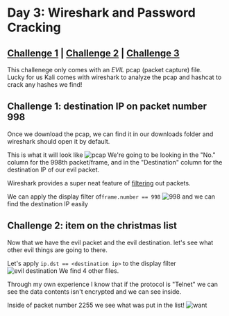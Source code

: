 # Day 3: Wireshark and Password Cracking

## [Challenge 1](#challenge-1-destination-ip-on-packet-number-998) | [Challenge 2](#challenge-2-item-on-the-christmas-list) | [Challenge 3](#challenge-3-what-to-take-to-the-partay)

This challenege only comes with an *EVIL* pcap (packet capture) file.\
Lucky for us Kali comes with wireshark to analyze the pcap and hashcat to crack any hashes we find!

## Challenge 1: destination IP on packet number 998

Once we download the pcap, we can find it in our downloads folder and wireshark should open it by default.

This is what it will look like
![pcap](https://i.imgur.com/NiBMEaV.png)
We're going to be looking in the "No." column for the 998th packet/frame, and in the "Destination" column for the destination IP of our evil packet.

Wireshark provides a super neat feature of [filtering](https://www.wireshark.org/docs/wsug_html_chunked/ChWorkBuildDisplayFilterSection.html) out packets.

We can apply the display filter of`frame.number == 998`
![998](https://i.imgur.com/iBU9Jco.png)
and we can find the destination IP easily

## Challenge 2: item on the christmas list

Now that we have the evil packet and the evil destination. let's see what other evil things are going to there.

Let's apply `ip.dst == <destination ip>` to the display filter
![evil destination](https://i.imgur.com/86lUwnH.png)
We find 4 other files.

Through my own experience I know that if the protocol is "Telnet" we can see the data contents isn't encrypted and we can see inside.

Inside of packet number 2255 we see what was put in the list!
![want](https://i.imgur.com/RF6iFQq.png)